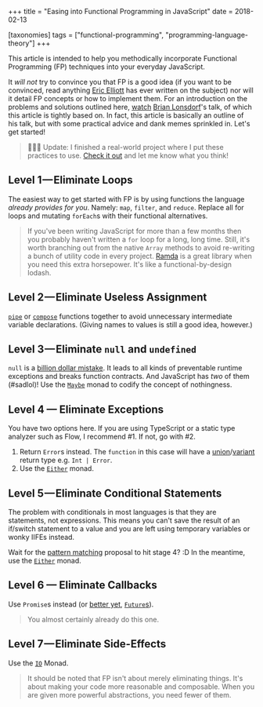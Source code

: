 +++
title = "Easing into Functional Programming in JavaScript"
date = 2018-02-13

[taxonomies]
tags = ["functional-programming", "programming-language-theory"]
+++

This article is intended to help you methodically incorporate Functional Programming (FP) techniques into your everyday JavaScript.

<!-- more -->

It _will not_ try to convince you that FP is a good idea (if you want to be convinced, read anything [Eric Elliott](https://medium.com/@_ericelliott) has ever written on the subject) nor will it detail FP concepts or how to implement them. For an introduction on the problems and solutions outlined here, [watch](https://www.youtube.com/watch?v=SfWR3dKnFIo) [Brian Lonsdorf](https://medium.com/@drboolean)'s talk, of which this article is tightly based on. In fact, this article is basically an outline of his talk, but with some practical advice and dank memes sprinkled in. Let's get started!

> 🚨🚨🚨 Update: I finished a real-world project where I put these practices to use. [Check it out](https://github.com/danny-andrews/circleci-weigh-in) and let me know what you think!

## Level 1 — Eliminate Loops

The easiest way to get started with FP is by using functions the language _already provides for you_. Namely: `map`, `filter`, and `reduce`. Replace all for loops and mutating `forEach`s with their functional alternatives.

> If you've been writing JavaScript for more than a few months then you probably haven't written a `for` loop for a long, long time. Still, it's worth branching out from the native `Array` methods to avoid re-writing a bunch of utility code in every project. [Ramda](http://ramdajs.com/) is a great library when you need this extra horsepower. It's like a functional-by-design lodash.

## Level 2 — Eliminate Useless Assignment

[`pipe`](http://ramdajs.com/docs/#pipe) or [`compose`](http://ramdajs.com/docs/#compose) functions together to avoid unnecessary intermediate variable declarations. (Giving names to values is still a good idea, however.)

## Level 3 — Eliminate `null` and `undefined`

`null` is a [billion dollar mistake](https://www.infoq.com/presentations/Null-References-The-Billion-Dollar-Mistake-Tony-Hoare). It leads to all kinds of preventable runtime exceptions and breaks function contracts. And JavaScript has _two_ of them (#sadlol)! Use the [`Maybe`](https://monet.github.io/monet.js/#maybe) monad to codify the concept of nothingness.

## Level 4 — Eliminate Exceptions

You have two options here. If you are using TypeScript or a static type analyzer such as Flow, I recommend #1. If not, go with #2.

1. Return `Error`s instead. The `function` in this case will have a [union](https://guide.elm-lang.org/types/union_types.html)/[variant](https://realworldocaml.org/v1/en/html/variants.html) return type e.g. `Int | Error`.
1. Use the [`Either`](https://monet.github.io/monet.js/#either) monad.

## Level 5 — Eliminate Conditional Statements

The problem with conditionals in most languages is that they are statements, not expressions. This means you can't save the result of an if/switch statement to a value and you are left using temporary variables or wonky IIFEs instead.

Wait for the [pattern matching](https://github.com/tc39/proposal-pattern-matching) proposal to hit stage 4? :D In the meantime, use the [`Either`](https://monet.github.io/monet.js/#either) monad.

## Level 6 — Eliminate Callbacks

Use `Promise`s instead (or [better yet](https://github.com/fluture-js/Fluture/wiki/Comparison-to-Promises), [`Future`s](https://github.com/fluture-js/Fluture)).

> You almost certainly already do this one.

## Level 7 — Eliminate Side-Effects

Use the [`IO`](https://monet.github.io/monet.js/#io) Monad.

> It should be noted that FP isn't about merely eliminating things. It's about making your code more reasonable and composable. When you are given more powerful abstractions, you need fewer of them.
